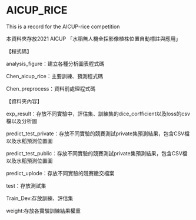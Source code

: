 # AICUP_RICE
This is a record for the AICUP-rice competition

本資料夾存放2021 AICUP 「水稻無人機全採影像植株位置自動標註與應用」

【程式碼】

analysis_figure：建立各種分析圖表程式碼

Chen_aicup_rice：主要訓練、預測程式碼

Chen_preprocess：資料前處理程式碼

【資料夾內容】

exp_result：存放不同實驗中，評估集、訓練集的dice_corfficient以及loss的csv檔以及分析圖

predict_test_private：存放不同實驗的競賽測試private集預測結果，包含CSV檔以及水稻預測位置圖

predict_test_public：存放不同實驗的競賽測試private集預測結果，包含CSV檔以及水稻預測位置圖

predict_uplode：存放不同實驗的競賽繳交檔案

test：存放測試集

Train_Dev:存放訓練、評估集

weight:存放各實驗訓練結果權重
